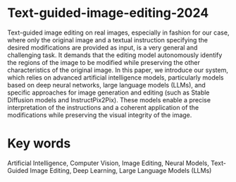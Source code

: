 # Text-guided-image-editing-2024
Text-guided image editing on real images, especially in fashion for our case, where only the original image and a textual instruction specifying the desired modifications are provided as input, is a very general and challenging task.
It demands that the editing model autonomously identify the regions of the image to be modified while preserving the other characteristics of the original image.
In this paper, we introduce our system, which relies on advanced artificial intelligence models,
particularly models based on deep neural networks, large language models (LLMs), and specific approaches for image generation and editing (such as Stable Diffusion models and InstructPix2Pix).
These models enable a precise interpretation of the instructions and a coherent application of
the modifications while preserving the visual integrity of the image.

# Key words
Artificial Intelligence, Computer Vision, Image Editing, Neural Models, Text-Guided Image Editing, Deep Learning, Large Language Models (LLMs)